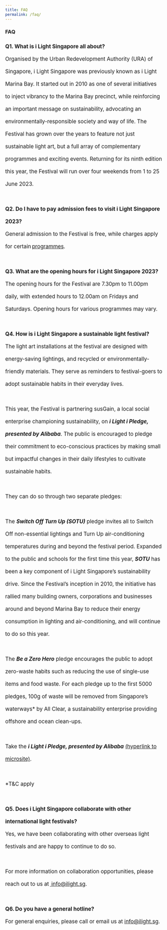 ```yaml
---
title: FAQ
permalink: /faq/
---
```

### **FAQ**

<p style="font-size:17px; line-height:40px">
<b>Q1. What is i Light Singapore all about?&nbsp;</b><br> Organised by the Urban Redevelopment Authority (URA) of Singapore, i Light Singapore was previously known as i Light Marina Bay. It started out in 2010 as one of several initiatives to inject vibrancy to the Marina Bay precinct, while reinforcing an important message on sustainability, advocating an environmentally-responsible society and way of life. The Festival has grown over the years to feature not just sustainable light art, but a full array of complementary programmes and exciting events. Returning for its ninth edition this year, the Festival will run over four weekends from 1 to 25 June 2023.<br>
	<br>
<b>Q2. Do I have to pay admission fees to visit i Light Singapore 2023?</b><br>
General admission to the Festival is free, while charges apply for certain <a href="/programmes">programmes</a>.<br>
	
<br>
<b>Q3. What are the opening hours for i Light Singapore 2023?</b>
<br>The opening hours for the Festival are 7.30pm to 11.00pm daily, with extended hours to 12.00am on Fridays and Saturdays. Opening hours for various programmes may vary.<br>

<br>
<b>Q4. How is i Light Singapore a sustainable light festival?</b><br>
The light art installations at the festival are designed with energy-saving lightings, and recycled or environmentally-friendly materials. They serve as reminders to festival-goers to adopt sustainable habits in their everyday lives.<br>
<br>	
This year, the Festival is partnering susGain, a local social enterprise championing sustainability, on <b><i>i Light i Pledge, presented by Alibaba</i></b>. The public is encouraged to pledge their commitment to eco-conscious practices by making small but impactful changes in their daily lifestyles to cultivate sustainable habits.
<br>
<br>
They can do so through two separate pledges:<br>
<br>
The <b><i>Switch Off Turn Up (SOTU)</i></b> pledge invites all to Switch Off non-essential lightings and Turn Up air-conditioning temperatures during and beyond the festival period. Expanded to the public and schools for the first time this year, <b><i>SOTU</i></b> has been a key component of i Light Singapore’s sustainability drive. Since the Festival’s inception in 2010, the initiative has rallied many building owners, corporations and businesses around and beyond Marina Bay to reduce their energy consumption in lighting and air-conditioning, and will continue to do so this year.<br>
<br>
	The <b><i>Be a Zero Hero</i></b> pledge encourages the public to adopt zero-waste habits such as reducing the use of single-use items and food waste. For each pledge up to the first 5000 pledges, 100g of waste will be removed from Singapore’s waterways* by All Clear, a sustainability enterprise providing offshore and ocean clean-ups.<br>
	<br> Take the <b><i>i Light i Pledge, presented by Alibaba</i></b> <a href="-">(hyperlink to microsite)</a>.<br>
<br>*T&amp;C apply<br>

<br>
<b>Q5. Does i Light Singapore collaborate with other international light festivals?</b>
<br>
Yes, we have been collaborating with other overseas light festivals and are happy to continue to do so. <br>
<br> 
For more information on collaboration opportunities, please reach out to us at <a href="mailto:info@ilight.sg"> info@ilight.sg</a>.<br>
<br>
<b>Q6. Do you have a general hotline?</b>
<br>
For general enquiries, please call or email us at <a href="mailto:info@ilight.sg"> info@ilight.sg</a>.
<br></p>
